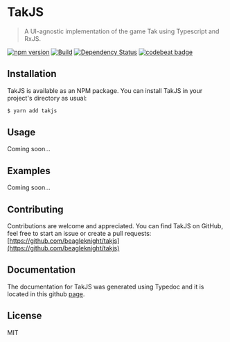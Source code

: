 # TakJS

> A UI-agnostic implementation of the game Tak using Typescript and RxJS.

[![npm version](https://badge.fury.io/js/takjs.svg)](https://badge.fury.io/js/takjs)
[![Build](https://codeship.com/projects/6413bfc0-e14a-0134-d4f7-5e506c0c41eb/status?branch=master)](https://app.codeship.com/projects/205461)
[![Dependency Status](https://gemnasium.com/badges/github.com/beagleknight/tak.svg)](https://gemnasium.com/github.com/beagleknight/tak)
[![codebeat badge](https://codebeat.co/badges/f7f9d1bd-5399-4356-bd60-ff7b6273f1d7)](https://codebeat.co/projects/github-com-beagleknight-tak-master)


## Installation

TakJS is available as an NPM package. You can install TakJS in your project's directory as usual:

```bash
$ yarn add takjs
```

## Usage

Coming soon...

## Examples

Coming soon...

## Contributing

Contributions are welcome and appreciated. You can find TakJS on GitHub, feel free to start an issue or create a pull requests:<br />
[https://github.com/beagleknight/takjs](https://github.com/beagleknight/takjs)


## Documentation

The documentation for TakJS was generated using Typedoc and it is located in this github [page](https://beagleknight.github.io/takjs/index.html).

## License

MIT
